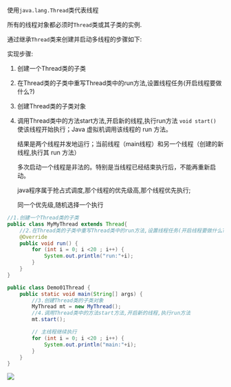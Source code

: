 使用`java.lang.Thread`类代表线程

所有的线程对象都必须时`Thread`类或其子类的实例.

通过继承`Thread`类来创建并启动多线程的步骤如下:

实现步骤:

1. 创建一个Thread类的子类

2. 在Thread类的子类中重写Thread类中的run方法,设置线程任务(开启线程要做什么?)

3.  创建Thread类的子类对象

4. 调用Thread类中的方法start方法,开启新的线程,执行run方法
     `void start()` 使该线程开始执行；Java 虚拟机调用该线程的 run 方法。

   

   结果是两个线程并发地运行；当前线程（main线程）和另一个线程（创建的新线程,执行其 run 方法）

   

   多次启动一个线程是非法的。特别是当线程已经结束执行后，不能再重新启动。

   

   java程序属于抢占式调度,那个线程的优先级高,那个线程优先执行;

   同一个优先级,随机选择一个执行



```java
//1.创建一个Thread类的子类
public class MyMyThread extends Thread{
    //2.在Thread类的子类中重写Thread类中的run方法,设置线程任务(开启线程要做什么?)
    @Override
    public void run() {
        for (int i = 0; i <20 ; i++) {
            System.out.println("run:"+i);
        }
    }
}
```

```java
public class Demo01Thread {
    public static void main(String[] args) {
        //3.创建Thread类的子类对象
        MyThread mt = new MyThread();
        //4.调用Thread类中的方法start方法,开启新的线程,执行run方法
        mt.start();

        // 主线程继续执行
        for (int i = 0; i <20 ; i++) {
            System.out.println("main:"+i);
        }
    }
}
```

![](https://pic.superbed.cn/item/5dc3de148e0e2e3ee95a2d47.jpg)

